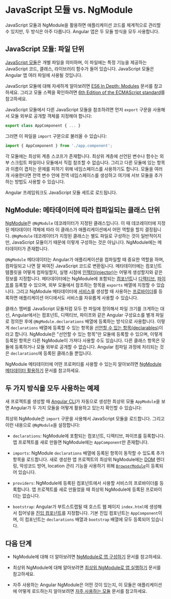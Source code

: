 <!--
# JavaScript modules vs. NgModules
-->
# JavaScript 모듈 vs. NgModule

<!--
JavaScript modules and NgModules can help you modularize your code, but they are very different.
Angular apps rely on both kinds of modules.
-->
JavaScript 모듈과 NgModule을 활용하면 애플리케이션 코드를 체계적으로 관리할 수 있지만, 두 방식은 아주 다릅니다.
Angular 앱은 두 모듈 방식을 모두 사용합니다.


<!--
## JavaScript modules: Files containing code
-->
## JavaScript 모듈: 파일 단위

<!--
A [JavaScript module](https://javascript.info/modules "JavaScript.Info - Modules") is an individual file with JavaScript code, usually containing a class or a library of functions for a specific purpose within your app.
JavaScript modules let you spread your work across multiple files.

<div class="alert is-helpful">

To learn more about JavaScript modules, see [ES6 In Depth: Modules](https://hacks.mozilla.org/2015/08/es6-in-depth-modules/).
For the module specification, see the [6th Edition of the ECMAScript standard](http://www.ecma-international.org/ecma-262/6.0/#sec-modules).

</div>

To make the code in a JavaScript module available to other modules, use an `export` statement at the end of the relevant code in the module, such as the following:

```typescript
export class AppComponent { ... }
```

When you need that module’s code in another module, use an `import` statement as follows:

```typescript
import { AppComponent } from './app.component';
```

Each module has its own top-level scope.
In other words, top-level variables and functions in a module are not seen in other scripts or modules.
Each module provides a namespace for identifiers to prevent them from clashing with identifiers in other modules.
With multiple modules, you can prevent accidental global variables by creating a single global namespace and adding sub-modules to it.

The Angular framework itself is loaded as a set of JavaScript modules.
-->
[JavaScript 모듈](https://javascript.info/modules "JavaScript.Info - Modules")은 개별 파일을 의미하며, 이 파일에는 특정 기능을 제공하는 JavaScript 코드, 클래스, 라이브러리 함수가 들어 있습니다.
JavaScript 모듈은 Angular 앱 여러 파일에 사용될 것입니다.


<div class="alert is-helpful">

JavaScript 모듈에 대해 자세하게 알아보려면 [ES6 In Depth: Modules](https://hacks.mozilla.org/2015/08/es6-in-depth-modules/) 문서를 참고하세요.
그리고 모듈 스펙을 확인하려면 [6th Edition of the ECMAScript standard](http://www.ecma-international.org/ecma-262/6.0/#sec-modules)를 참고하세요.

</div>


JavaScript 모듈에서 다른 JavaScript 모듈을 참조하려면 먼저 `export` 구문을 사용해서 모듈 외부로 공개할 객체를 지정해야 합니다:

```typescript
export class AppComponent { ... }
```

그러면 이 파일을 `import` 구문으로 불러올 수 있습니다:

```typescript
import { AppComponent } from './app.component';
```


각 모듈에는 최상위 계층 스코프가 존재합니다.
최상위 계층에 선언된 변수나 함수는 외부 스크립트 파일이나 모듈에서 직접 참조할 수 없습니다.
그리고 다른 모듈에 있는 항목과 이름이 겹치는 문제를 피하기 위해 네임스페이스를 사용하기도 합니다.
모듈을 여러개 사용한다면 전역 변수 안에 전역 네임스페이스를 생성하고 여기에 서브 모듈을 추가하는 방법도 사용할 수 있습니다.

Angular 프레임워크도 JavaScript 모듈 세트로 로드됩니다.


<!--
## NgModules: Classes with metadata for compiling
-->
## NgModule: 메타데이터에 따라 컴파일되는 클래스 단위

<!--
An [NgModule](guide/glossary#ngmodule "Definition of NgModule") is a class marked by the `@NgModule` decorator with a metadata object that describes how that particular part of the app fits together with the other parts.
NgModules are specific to Angular.
While classes with an `@NgModule` decorator are by convention kept in their own files, they differ from JavaScript modules because they include this metadata.

The `@NgModule` metadata plays an important role in guiding the Angular compilation process that converts the app code you write into highly performant JavaScript code.
The metadata describes how to compile a component's template and how to create an [injector](guide/glossary#injector "Definition of injector") at runtime.
It identifies the NgModule's [components](guide/glossary#component "Definition of component"), [directives](guide/glossary#directive "Definition of directive"), and [pipes](guide/glossary#pipe "Definition of pipe)"),
and makes some of them public through the `exports` property so that external components can use them.
You can also use an NgModule to add [providers](guide/glossary#provider "Definition of provider") for [services](guide/glossary#service "Definition of a service"), so that the services are available elsewhere in your app.

Rather than defining all member classes in one giant file as a JavaScript module, declare which components, directives, and pipes belong to the NgModule in the `@NgModule.declarations` list.
These classes are called [declarables](guide/glossary#declarable "Definition of a declarable").
An NgModule can export only the declarable classes it owns or imports from other NgModules.
It doesn't declare or export any other kind of class.
Declarables are the only classes that matter to the Angular compilation process.

For a complete description of the NgModule metadata properties, see [Using the NgModule metadata](guide/ngmodule-api "Using the NgModule metadata").
-->
[NgModule](guide/glossary#ngmodule "Definition of NgModule")은 `@NgModule` 데코레이터가 지정된 클래스입니다.
이 때 데코레이터에 지정된 메타데이터 객체에 따라 이 클래스가 애플리케이션에서 어떤 역할을 할지 결정됩니다.
`@NgModule` 데코레이터가 지정된 클래스는 별도 파일로 구성하는 것이 일반적이지만, JavaScript 모듈이기 때문에 이렇게 구성하는 것은 아닙니다.
NgModule에는 메타데이터가 존재합니다.

`@NgModule` 메타데이터는 Angular가 애플리케이션을 컴파일할 때 중요한 역할을 하며, 컴파일되고 나면 잘 짜여진 JavaScript 코드로 변환됩니다.
메타데이터에는 컴포넌트 템플릿을 어떻게 컴파일할지, 실행 시점에 [인젝터(injector)](guide/glossary#injector "Definition of injector")는 어떻게 생성할지와 같은 정보를 지정합니다.
메타데이터에는 NgModule에 포함되는 [컴포넌트](guide/glossary#component "Definition of component")나 [디렉티브](guide/glossary#directive "Definition of directive"), [파이프](guide/glossary#pipe "Definition of pipe)")를 등록할 수 있으며, 외부 모듈에서 참조하는 항목을 `exports` 배열에 지정할 수 있습니다.
그리고 NgModule 메타데이터에 [서비스](guide/glossary#service "Definition of a service")를 생성할 때 사용하는 [프로바이더](guide/glossary#provider "Definition of provider")를 등록하면 애플리케이션 어디에서도 서비스를 자유롭게 사용할 수 있습니다.

클래스 멤버를 JavaScript 모듈처럼 모두 한 파일에 정의해서 파일 크기를 크게하는 대신, Angular에서는 컴포넌트, 디렉티브, 파이프와 같은 Angular 구성요소를 별개 파일로 정의한 후에 `@NgModule.declarations` 배열에 등록하는 방식으로 사용합니다.
이렇게 `declarations` 배열에 등록할 수 있는 항목을 [선언할 수 있는 항목(declarables)](guide/glossary#declarable "Definition of a declarable")이라고 합니다.
NgModule은 "선언할 수 있는 항목"만 모듈에 등록할 수 있으며, 이렇게 등록된 항목은 다른 NgModule이 가져다 사용할 수도 있습니다.
다른 클래스 항목은 모듈에 등록하거나 모듈 외부로 공개할 수 없습니다.
Angular 컴파일 과정에 처리되는 것은 `declarations`에 등록된 클래스들 뿐입니다.

NgModule 메타데이터에 어떤 프로퍼티를 사용할 수 있는지 알아보려면 [NgModule 메타데이터 활용하기](guide/ngmodule-api "Using the NgModule metadata") 문서를 참고하세요.


<!--
## An example that uses both
-->
## 두 가지 방식을 모두 사용하는 예제

<!--
The root NgModule `AppModule` generated by the [Angular CLI](cli) for a new app project demonstrates how you use both kinds of modules:

<code-example path="ngmodules/src/app/app.module.1.ts" header="src/app/app.module.ts (default AppModule)"></code-example>

The root NgModule starts with `import` statements to import JavaScript modules.
It then configures the `@NgModule` with the following arrays:

* `declarations`: The components, directives, and pipes that belong to the NgModule.
  A new app project's root NgModule has only one component, called `AppComponent`.

* `imports`: Other NgModules you are using, so that you can use their declarables.
  The newly generated root NgModule imports [`BrowserModule`](api/platform-browser/BrowserModule "BrowserModule NgModule") in order to use browser-specific services such as [DOM](https://www.w3.org/TR/DOM-Level-2-Core/introduction.html "Definition of Document Object Model") rendering, sanitization, and location.

* `providers`: Providers of services that components in other NgModules can use.
  There are no providers in a newly generated root NgModule.

* `bootstrap`: The [entry component](guide/entry-components "Specifying an entry component") that Angular creates and inserts into the `index.html` host web page, thereby bootstrapping the app.
  This entry component, `AppComponent`, appears in both the `declarations` and the `bootstrap` arrays.
-->
새 프로젝트를 생성할 때 [Angular CLI](cli)가 자동으로 생성한 최상위 모듈 `AppModule`을 보면 Angular가 두 가지 모듈을 어떻게 활용하고 있는지 확인할 수 있습니다:

<code-example path="ngmodules/src/app/app.module.1.ts" header="src/app/app.module.ts (기본 AppModule)"></code-example>

최상위 NgModule은 `import` 구문을 사용해서 JavaScript 모듈을 로드합니다.
그리고 이런 내용으로 `@NgModule`을 설정합니다:

* `declarations`: NgModule에 포함되는 컴포넌트, 디렉티브, 파이프를 등록합니다.
  앱 프로젝트를 새로 만들면 NgModule에는 `AppComponent`만 존재합니다.

* `imports`: NgModule `declarations` 배열에 등록된 항목이 동작할 수 있도록 추가 항목을 로드합니다.
  새로 생성한 앱 프로젝트의 최상위 NgModule에는 [DOM](https://www.w3.org/TR/DOM-Level-2-Core/introduction.html "Definition of Document Object Model") 렌더링, 악성코드 방어, location 관리 기능을 사용하기 위해 [`BrowserModule`](api/platform-browser/BrowserModule "BrowserModule NgModule")이 등록되어 있습니다.

* `providers`: NgModule에 등록된 컴포넌트에서 사용할 서비스의 프로바이더를 등록합니다.
  앱 프로젝트를 새로 만들었을 때 최상위 NgModule에 등록된 프로바이더는 없습니다.

* `bootstrap`: Angular가 부트스트랩될 때 호스트 웹 페이지 `index.html`에 생성해서 집어넣을 [진입 컴포넌트](guide/entry-components "Specifying an entry component")를 지정합니다.
  기본 진입 컴포넌트는 `AppComponent`이며, 이 컴포넌트는 `declarations` 배열과 `bootstrap` 배열에 모두 등록되어 있습니다.


<!--
## Next steps
-->
## 다음 단계

<!--
* For more about NgModules, see [Organizing your app with NgModules](guide/ngmodules "Organizing your app with NgModules").
* To learn more about the root NgModule, see [Launching an app with a root NgModule](guide/bootstrapping "Launching an app with a root NgModule").
* To learn about frequently used Angular NgModules and how to import them into your app, see [Frequently-used modules](guide/frequent-ngmodules "Frequently-used modules").
-->
* NgModule에 대해 더 알아보려면 [NgModule로 앱 구성하기](guide/ngmodules "Organizing your app with NgModules") 문서를 참고하세요.

* 최상위 NgModule에 대해 알아보려면 [최상위 NgModule로 앱 실행하기](guide/bootstrapping "Launching an app with a root NgModule") 문서를 참고하세요.

* 자주 사용하는 Angular NgModule은 어떤 것이 있는지, 이 모듈은 애플리케이션에 어떻게 로드하는지 알아보려면 [자주 사용하는 모듈](guide/frequent-ngmodules "Frequently-used modules") 문서를 참고하세요.
